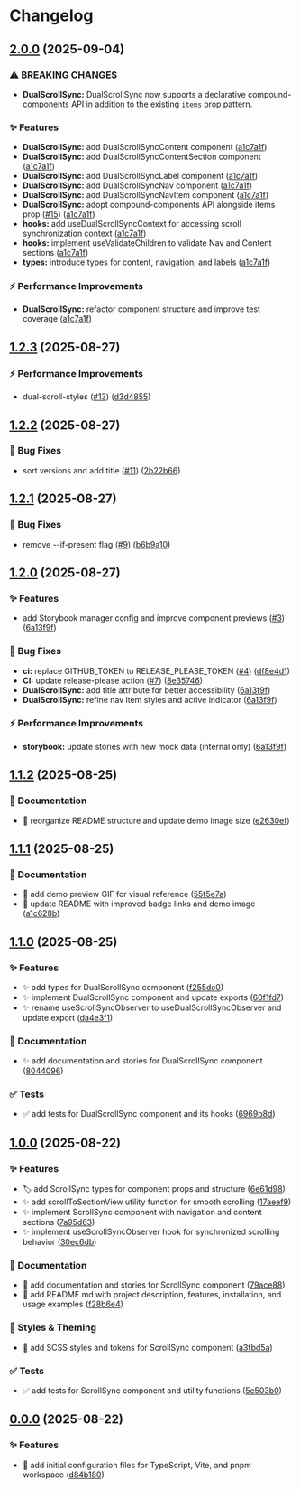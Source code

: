 # Changelog

## [2.0.0](https://github.com/dorixdev/react-dual-scroll-sync/compare/v1.2.3...v2.0.0) (2025-09-04)


### ⚠ BREAKING CHANGES

* **DualScrollSync:** DualScrollSync now supports a declarative compound-components API in addition to the existing `items` prop pattern.

### ✨ Features

* **DualScrollSync:** add DualScrollSyncContent component ([a1c7a1f](https://github.com/dorixdev/react-dual-scroll-sync/commit/a1c7a1ff88dd17ac257a92886a08ece58aa2a750))
* **DualScrollSync:** add DualScrollSyncContentSection component ([a1c7a1f](https://github.com/dorixdev/react-dual-scroll-sync/commit/a1c7a1ff88dd17ac257a92886a08ece58aa2a750))
* **DualScrollSync:** add DualScrollSyncLabel component ([a1c7a1f](https://github.com/dorixdev/react-dual-scroll-sync/commit/a1c7a1ff88dd17ac257a92886a08ece58aa2a750))
* **DualScrollSync:** add DualScrollSyncNav component ([a1c7a1f](https://github.com/dorixdev/react-dual-scroll-sync/commit/a1c7a1ff88dd17ac257a92886a08ece58aa2a750))
* **DualScrollSync:** add DualScrollSyncNavItem component ([a1c7a1f](https://github.com/dorixdev/react-dual-scroll-sync/commit/a1c7a1ff88dd17ac257a92886a08ece58aa2a750))
* **DualScrollSync:** adopt compound-components API alongside items prop ([#15](https://github.com/dorixdev/react-dual-scroll-sync/issues/15)) ([a1c7a1f](https://github.com/dorixdev/react-dual-scroll-sync/commit/a1c7a1ff88dd17ac257a92886a08ece58aa2a750))
* **hooks:** add useDualScrollSyncContext for accessing scroll synchronization context ([a1c7a1f](https://github.com/dorixdev/react-dual-scroll-sync/commit/a1c7a1ff88dd17ac257a92886a08ece58aa2a750))
* **hooks:** implement useValidateChildren to validate Nav and Content sections ([a1c7a1f](https://github.com/dorixdev/react-dual-scroll-sync/commit/a1c7a1ff88dd17ac257a92886a08ece58aa2a750))
* **types:** introduce types for content, navigation, and labels ([a1c7a1f](https://github.com/dorixdev/react-dual-scroll-sync/commit/a1c7a1ff88dd17ac257a92886a08ece58aa2a750))


### ⚡ Performance Improvements

* **DualScrollSync:** refactor component structure and improve test coverage ([a1c7a1f](https://github.com/dorixdev/react-dual-scroll-sync/commit/a1c7a1ff88dd17ac257a92886a08ece58aa2a750))

## [1.2.3](https://github.com/dorixdev/react-dual-scroll-sync/compare/v1.2.2...v1.2.3) (2025-08-27)

### ⚡ Performance Improvements

- dual-scroll-styles ([#13](https://github.com/dorixdev/react-dual-scroll-sync/issues/13)) ([d3d4855](https://github.com/dorixdev/react-dual-scroll-sync/commit/d3d48551a0f07a9c4fe75a92838ea56a06c6d5f6))

## [1.2.2](https://github.com/dorixdev/react-dual-scroll-sync/compare/v1.2.1...v1.2.2) (2025-08-27)

### 🐛 Bug Fixes

- sort versions and add title ([#11](https://github.com/dorixdev/react-dual-scroll-sync/issues/11)) ([2b22b66](https://github.com/dorixdev/react-dual-scroll-sync/commit/2b22b66a08c4b0c372c03c5e6a4c5d3349667d15))

## [1.2.1](https://github.com/dorixdev/react-dual-scroll-sync/compare/v1.2.0...v1.2.1) (2025-08-27)

### 🐛 Bug Fixes

- remove --if-present flag ([#9](https://github.com/dorixdev/react-dual-scroll-sync/issues/9)) ([b6b9a10](https://github.com/dorixdev/react-dual-scroll-sync/commit/b6b9a101d28c4eb0dd0b7f34e02ce0efbb3a59c5))

## [1.2.0](https://github.com/dorixdev/react-dual-scroll-sync/compare/v1.1.2...v1.2.0) (2025-08-27)

### ✨ Features

- add Storybook manager config and improve component previews ([#3](https://github.com/dorixdev/react-dual-scroll-sync/issues/3)) ([6a13f9f](https://github.com/dorixdev/react-dual-scroll-sync/commit/6a13f9f311c9eaff823569e24e99f6c758af5f94))

### 🐛 Bug Fixes

- **ci:** replace GITHUB_TOKEN to RELEASE_PLEASE_TOKEN ([#4](https://github.com/dorixdev/react-dual-scroll-sync/issues/4)) ([df8e4d1](https://github.com/dorixdev/react-dual-scroll-sync/commit/df8e4d1159c3be7f28bbb5196a0cfa7c773ab9c8))
- **CI:** update release-please action ([#7](https://github.com/dorixdev/react-dual-scroll-sync/issues/7)) ([8e35746](https://github.com/dorixdev/react-dual-scroll-sync/commit/8e357464505bdf716115566dab70348205511045))
- **DualScrollSync:** add title attribute for better accessibility ([6a13f9f](https://github.com/dorixdev/react-dual-scroll-sync/commit/6a13f9f311c9eaff823569e24e99f6c758af5f94))
- **DualScrollSync:** refine nav item styles and active indicator ([6a13f9f](https://github.com/dorixdev/react-dual-scroll-sync/commit/6a13f9f311c9eaff823569e24e99f6c758af5f94))

### ⚡ Performance Improvements

- **storybook:** update stories with new mock data (internal only) ([6a13f9f](https://github.com/dorixdev/react-dual-scroll-sync/commit/6a13f9f311c9eaff823569e24e99f6c758af5f94))

## [1.1.2](https://github.com/dorixdev/react-dual-scroll-sync/compare/v1.1.1...v1.1.2) (2025-08-25)

### 📝 Documentation

- :memo: reorganize README structure and update demo image size ([e2630ef](https://github.com/dorixdev/react-dual-scroll-sync/commit/e2630ef4be1af5f8fc0b175c674ce688d67f0573))

## [1.1.1](https://github.com/dorixdev/react-dual-scroll-sync/compare/v1.1.0...v1.1.1) (2025-08-25)

### 📝 Documentation

- :memo: add demo preview GIF for visual reference ([55f5e7a](https://github.com/dorixdev/react-dual-scroll-sync/commit/55f5e7a5cd4153eacd8ea21f943714d6439dea67))
- :memo: update README with improved badge links and demo image ([a1c628b](https://github.com/dorixdev/react-dual-scroll-sync/commit/a1c628bd30dc68db04409b2351ccc0b21696e887))

## [1.1.0](https://github.com/dorixdev/react-dual-scroll-sync/compare/v1.0.0...v1.1.0) (2025-08-25)

### ✨ Features

- :sparkles: add types for DualScrollSync component ([f255dc0](https://github.com/dorixdev/react-dual-scroll-sync/commit/f255dc05612997a65ef9b4ea86b64112c66b0bab))
- :sparkles: implement DualScrollSync component and update exports ([60f1fd7](https://github.com/dorixdev/react-dual-scroll-sync/commit/60f1fd732b06f1b740c7378e7670ed379b76c641))
- :sparkles: rename useScrollSyncObserver to useDualScrollSyncObserver and update export ([da4e3f1](https://github.com/dorixdev/react-dual-scroll-sync/commit/da4e3f10f33ab81c7afa109a8a584b5e5d23a9c1))

### 📝 Documentation

- :sparkles: add documentation and stories for DualScrollSync component ([8044096](https://github.com/dorixdev/react-dual-scroll-sync/commit/8044096e60cb25a1a951c52cb2f569cbf3032cc2))

### ✅ Tests

- :white_check_mark: add tests for DualScrollSync component and its hooks ([6969b8d](https://github.com/dorixdev/react-dual-scroll-sync/commit/6969b8dc03e5aa390ef8e51301e87f0ce6360ea7))

## [1.0.0](https://github.com/dorixdev/react-dual-scroll-sync/compare/v0.0.0...v1.0.0) (2025-08-22)

### ✨ Features

- :label: add ScrollSync types for component props and structure ([6e61d98](https://github.com/dorixdev/react-dual-scroll-sync/commit/6e61d9893eca66ffe9ef190fefa00bd26300694c))
- :sparkles: add scrollToSectionView utility function for smooth scrolling ([17aeef9](https://github.com/dorixdev/react-dual-scroll-sync/commit/17aeef9fb5a75306addecd62ca11cce54a090e44))
- :sparkles: implement ScrollSync component with navigation and content sections ([7a95d63](https://github.com/dorixdev/react-dual-scroll-sync/commit/7a95d63acfc1bececa19a2b327eab8737b2ad668))
- :sparkles: implement useScrollSyncObserver hook for synchronized scrolling behavior ([30ec6db](https://github.com/dorixdev/react-dual-scroll-sync/commit/30ec6dbcf564c81561ff98109a10390da0875287))

### 📝 Documentation

- :memo: add documentation and stories for ScrollSync component ([79ace88](https://github.com/dorixdev/react-dual-scroll-sync/commit/79ace888bbbdf6ed7d5c726d2a1793d0ea35d1c6))
- :memo: add README.md with project description, features, installation, and usage examples ([f28b6e4](https://github.com/dorixdev/react-dual-scroll-sync/commit/f28b6e40880f6a668fe926935ac1c7189135372e))

### 🎨 Styles & Theming

- :lipstick: add SCSS styles and tokens for ScrollSync component ([a3fbd5a](https://github.com/dorixdev/react-dual-scroll-sync/commit/a3fbd5acca700fb3f2d81d7c25d13a32f550bb99))

### ✅ Tests

- :white_check_mark: add tests for ScrollSync component and utility functions ([5e503b0](https://github.com/dorixdev/react-dual-scroll-sync/commit/5e503b00947951645a626e2311a7b30bf6c7c785))

## [0.0.0](https://github.com/dorixdev/react-dual-scroll-sync/compare/d84b180172c8f3d8343c7a9413694b5aec1da8d2...v0.0.0) (2025-08-22)

### ✨ Features

- :tada: add initial configuration files for TypeScript, Vite, and pnpm workspace ([d84b180](https://github.com/dorixdev/react-dual-scroll-sync/commit/d84b180172c8f3d8343c7a9413694b5aec1da8d2))

